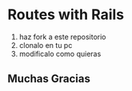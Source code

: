 # Routes with Rails

1. haz fork a este repositorio
1. clonalo en tu pc
1. modificalo como quieras

## Muchas Gracias
